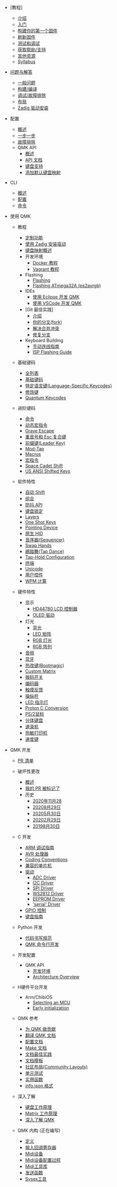 * [教程]
  * [介绍](zh-cn/newbs.md)
  * [入门](zh-cn/newbs_getting_started.md)
  * [构建你的第一个固件](zh-cn/newbs_building_firmware.md)
  * [刷新固件](zh-cn/newbs_flashing.md)
  * [测试和调试](zh-cn/newbs_testing_debugging.md)
  * [获取帮助/支持](zh-cn/support.md)
  * [其他资源](zh-cn/newbs_learn_more_resources.md)
  * [Syllabus](zh-cn/syllabus.md)

* [问题与解答](zh-cn/faq.md)
  * [一般问题](zh-cn/faq_general.md)
  * [构建/编译](zh-cn/faq_build.md)
  * [调试/故障排除](zh-cn/faq_debug.md)
  * [布局](zh-cn/faq_keymap.md)
  * [Zadig 驱动安装](zh-cn/driver_installation_zadig.md)

* 配置
  * [概述](newbs_building_firmware_configurator.md)
  * [一步一步](configurator_step_by_step.md)
  * [故障排除](configurator_troubleshooting.md)
  * QMK API
    * [概述](api_overview.md)
    * [API 文档](api_docs.md)
    * [键盘支持](reference_configurator_support.md)
    * [添加默认键盘映射](configurator_default_keymaps.md)

* CLI
    * [概述](cli.md)
    * [配置](cli_configuration.md)
    * [命令](cli_commands.md)

* 使用 QMK
  * 教程
    * [定制功能](custom_quantum_functions.md)
    * [使用 Zadig 安装驱动](driver_installation_zadig.md)
    * [键盘映射概述](keymap.md)
    * 开发环境
      * [Docker 教程](getting_started_docker.md)
      * [Vagrant 教程](getting_started_vagrant.md)
    * Flashing
      * [Flashing](flashing.md)
      * [Flashing ATmega32A (ps2avrgb)](flashing_bootloadhid.md)
    * IDEs
      * [使用 Eclipse 开发 QMK](zh-cn/other_eclipse.md)
      * [使用 VSCode 开发 QMK](zh-cn/other_vscode.md)
    * [Git 最佳实践]
      * [介绍](zh-cn/newbs_git_best_practices.md)
      * [你的分叉(fork)](zh-cn/newbs_git_using_your_master_branch.md)
      * [解决合并冲突](zh-cn/newbs_git_resolving_merge_conflicts.md)
      * [修复分支](zh-cn/newbs_git_resynchronize_a_branch.md)
    * Keyboard Building
      * [手动连线指南](hand_wire.md)
      * [ISP Flashing Guide](isp_flashing_guide.md)

  * 基础键码
    * [全列表](keycodes.md)
    * [基础键码](keycodes_basic.md)
    * [特定语言键(Language-Specific Keycodes)](reference_extras.md)
    * [修饰键](feature_advanced_keycodes.md)
    * [Quantum Keycodes](quantum_keycodes.md)

  * 进阶键码
    * [命令](feature_command.md)
    * [动态宏指令](zh-cn/feature_dynamic_macros.md)
    * [Grave Escape](feature_grave_esc.md)
    * [重音号和 Esc 复合键](zh-cn/feature_grave_esc.md)
    * [前缀键(Leader Key)](feature_leader_key.md)
    * [Mod-Tap](mod_tap.md)
    * [Macros](feature_macros.md)
    * [宏指令](zh-cn/feature_macros.md)
    * [Space Cadet Shift](feature_space_cadet.md)
    * [US ANSI Shifted Keys](keycodes_us_ansi_shifted.md)

  * 软件特性
    * [自动 Shift](feature_auto_shift.md)
    * [组合](feature_combo.md)
    * [防抖 API](feature_debounce_type.md)
    * [键盘锁定](feature_key_lock.md)
    * [Layers](feature_layers.md)
    * [One Shot Keys](one_shot_keys.md)
    * [Pointing Device](feature_pointing_device.md)
    * [原生 HID](feature_rawhid.md)
    * [音序器(Sequencer)](feature_sequencer.md)
    * [Swap Hands](feature_swap_hands.md)
    * [踢踏舞(Tap Dance)](feature_tap_dance.md)
    * [Tap-Hold Configuration](tap_hold.md)
    * [终端](feature_terminal.md)
    * [Unicode](feature_unicode.md)
    * [用户控件](feature_userspace.md)
    * [WPM 计算](feature_wpm.md)

  * 硬件特性
    * 显示
      * [HD44780 LCD 控制器](zh-cn/feature_hd44780.md)
      * [OLED 驱动](zh-cn/feature_oled_driver.md)
    * 灯光
      * [背光](zh-cn/feature_backlight.md)
      * [LED 矩阵](zh-cn/feature_led_matrix.md)
      * [RGB 灯光](zh-cn/feature_rgblight.md)
      * [RGB 阵列](zh-cn/feature_rgb_matrix.md)
    * [音频](zh-cn/feature_audio.md)
    * [蓝牙](zh-cn/feature_bluetooth.md)
    * [热改键(Bootmagic)](zh-cn/feature_bootmagic.md)
    * [Custom Matrix](zh-cn/custom_matrix.md)
    * [拨码开关](zh-cn/feature_dip_switch.md)
    * [编码器](zh-cn/feature_encoders.md)
    * [触摸反馈](zh-cn/feature_haptic_feedback.md)
    * [操纵杆](zh-cn/feature_joystick.md)
    * [LED 指示灯](zh-cn/feature_led_indicators.md)
    * [Proton C Conversion](zh-cn/proton_c_conversion.md)
    * [PS/2鼠标](zh-cn/feature_ps2_mouse.md)
    * [分体键盘](zh-cn/feature_split_keyboard.md)
    * [速录机](zh-cn/feature_stenography.md)
    * [热敏打印机](zh-cn/feature_thermal_printer.md)
    * [速度键](zh-cn/feature_velocikey.md)

* QMK 开发
  * [PR 清单](pr_checklist.md)
  * 破坏性更改
    * [概述](breaking_changes.md)
    * [我的 PR 被标记了](breaking_changes_instructions.md)
    * 历史
      * [2020年11月28](ChangeLog/20201128.md)
      * [20208月29日](ChangeLog/20200829.md)
      * [20205月30日](ChangeLog/20200530.md)
      * [20202月29日](ChangeLog/20200229.md)
      * [20198月30日](ChangeLog/20190830.md)

  * C 开发
    * [ARM 调试指南](arm_debugging.md)
    * [AVR 处理器](hardware_avr.md)
    * [Coding Conventions](coding_conventions_c.md)
    * [兼容的单片机](compatible_microcontrollers.md)
    * [驱动](hardware_drivers.md)
      * [ADC Driver](adc_driver.md)
      * [I2C Driver](i2c_driver.md)
      * [SPI Driver](spi_driver.md)
      * [WS2812 Driver](ws2812_driver.md)
      * [EEPROM Driver](eeprom_driver.md)
      * ['serial' Driver](serial_driver.md)
    * [GPIO 控制](internals_gpio_control.md)
    * [键盘指南](hardware_keyboard_guidelines.md)

  * Python 开发
    * [代码书写规范](coding_conventions_python.md)
    * [QMK 命令行开发](zh-cn/cli_development.md)

  * 开发配置
    * QMK API
      * [开发环境](api_development_environment.md)
      * [Architecture Overview](api_development_overview.md)

  * H硬件平台开发
    * Arm/ChibiOS
      * [Selecting an MCU](platformdev_selecting_arm_mcu.md)
      * [Early initialization](platformdev_chibios_earlyinit.md)
  
  * QMK 参考
    * [为 QMK 做贡献](contributing.md)
    * [翻译 QMK 文档](translating.md)
    * [配置文档](config_options.md)
    * [Make 文档](getting_started_make_guide.md)
    * [文档最佳实践](documentation_best_practices.md)
    * [文档模板](documentation_templates.md)
    * [社区布局(Community Layouts)](feature_layouts.md)
    * [单元测试](unit_testing.md)
    * [实用函数](ref_functions.md)
    * [info.json 格式](reference_info_json.md)
  
  * 深入了解
    * [键盘工作原理](zh-cn/how_keyboards_work.md)
    * [Matrix 工作原理](zh-cn/how_a_matrix_works.md)
    * [深入了解 QMK](zh-cn/understanding_qmk.md)
  
  * QMK 内构 (正在编写)
    * [定义](zh-cn/internals_defines.md)
    * [输入回调寄存器](zh-cn/internals_input_callback_reg.md)
    * [Midi设备](zh-cn/internals_midi_device.md)
    * [Midi设备配置过程](zh-cn/internals_midi_device_setup_process.md)
    * [Midi工具库](zh-cn/internals_midi_util.md)
    * [发送函数](zh-cn/internals_send_functions.md)
    * [Sysex工具](zh-cn/internals_sysex_tools.md)

<!--fromen:20201129-4:01AM(GMT+8)-->
<!--cn:20200526-10:43AM(GMT+8)-->
